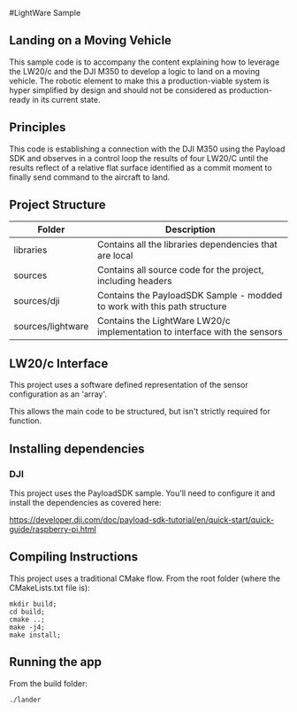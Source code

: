 #LightWare Sample
## Landing on a Moving Vehicle

This sample code is to accompany the content explaining how to leverage the LW20/c and the DJI M350 to develop a logic to land on a moving vehicle.
The robotic element to make this a production-viable system is hyper simplified by design and should not be considered as production-ready in its current state.

## Principles

This code is establishing a connection with the DJI M350 using the Payload SDK and observes in a control loop the results of four LW20/C until the results reflect of a relative flat surface identified as a commit moment to finally send command to the aircraft to land.

## Project Structure

| Folder | Description                                            |
| -- |--------------------------------------------------------|
| libraries | Contains all the libraries dependencies that are local |
| sources | Contains all source code for the project, including headers |
| sources/dji | Contains the PayloadSDK Sample - modded to work with this path structure |
| sources/lightware | Contains the LightWare LW20/c implementation to interface with the sensors |


## LW20/c Interface

This project uses a software defined representation of the sensor configuration as an 'array'.

This allows the main code to be structured, but isn't strictly required for function.

## Installing dependencies

### DJI

This project uses the PayloadSDK sample. You'll need to configure it and install the dependencies as covered here:

https://developer.dji.com/doc/payload-sdk-tutorial/en/quick-start/quick-guide/raspberry-pi.html


## Compiling Instructions

This project uses a traditional CMake flow. From the root folder (where the CMakeLists.txt file is):

```shell
mkdir build;
cd build;
cmake ..;
make -j4;
make install;
```

## Running the app

From the build folder:

```shell
./lander
```